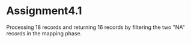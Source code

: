# Assignment4.1
Processing 18 records and returning 16 records by filtering the two "NA" records in the mapping phase.
